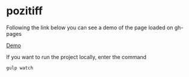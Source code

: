 # pozitiff

Following the link below you can see a demo of the page loaded on gh-pages

[Demo](https://gingano.github.io/pozitiff/)

If you want to run the project locally, enter the command 

``gulp watch``

